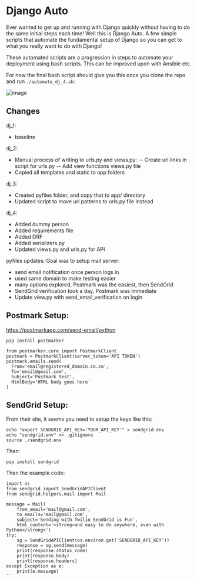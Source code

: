 # Django Auto

Ever wanted to get up and running with Django quickly without having to do the same initial steps each time!
Well this is Django Auto. A few simple scripts that automate the fundamental setup of Django so you can get
to what you really want to do with Django!

These automated scripts are a progression in steps to automate your deployment using bash scripts. This can be improved upon
with Ansible etc.

For now the final bash script should give you this once you clone the repo and run `./automate_dj_4.sh`:

![image](https://github.com/user-attachments/assets/d1046a39-932d-4e15-bb1f-90cf9af3a671)


## Changes
dj_1:
- baseline

dj_2:
- Manual process of writing to urls.py and views.py:
-- Create url links in script for urls.py
-- Add view functions views.py file
- Copied all templates and static to app folders


dj_3:
- Created pyfiles folder, and copy that to app/ directory
- Updated script to move url patterns to urls.py file instead

dj_4: 
- Added dummy person
- Added requirements file
- Added DRF
- Added serializers.py
- Updated views.py and urls.py for API

pyfiles updates:
Goal was to setup mail server:
- send email notification once person logs in
- used same domain to make testing easier
- many options explored, Postmark was the easiest, then SendGrid
- SendGrid verification took a day, Postmark was immediate
- Update view.py with send_email_verification on login

## Postmark Setup:

https://postmarkapp.com/send-email/python

```
pip install postmarker
```

```
from postmarker.core import PostmarkClient
postmark = PostmarkClient(server_token='API TOKEN')
postmark.emails.send(
  From='email@registered_domain.co.za',
  To='email@gmail.com',
  Subject='Postmark test',
  HtmlBody='HTML body goes here'
)

```

## SendGrid Setup:

From their site, it seems you need to setup the keys like this:

```
echo "export SENDGRID_API_KEY='YOUR_API_KEY'" > sendgrid.env
echo "sendgrid.env" >> .gitignore
source ./sendgrid.env
```

Then:

```
pip install sendgrid
```

Then the example code:

```
import os
from sendgrid import SendGridAPIClient
from sendgrid.helpers.mail import Mail

message = Mail(
    from_email='mail@gmail.com',
    to_emails='mail@gmail.com',
    subject='Sending with Twilio SendGrid is Fun',
    html_content='<strong>and easy to do anywhere, even with Python</strong>')
try:
    sg = SendGridAPIClient(os.environ.get('SENDGRID_API_KEY'))
    response = sg.send(message)
    print(response.status_code)
    print(response.body)
    print(response.headers)
except Exception as e:
    print(e.message)
``


